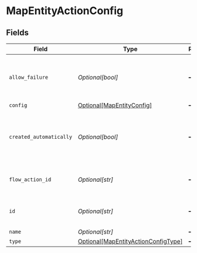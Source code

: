 # MapEntityActionConfig


## Fields

| Field                                                                                   | Type                                                                                    | Required                                                                                | Description                                                                             | Example                                                                                 |
| --------------------------------------------------------------------------------------- | --------------------------------------------------------------------------------------- | --------------------------------------------------------------------------------------- | --------------------------------------------------------------------------------------- | --------------------------------------------------------------------------------------- |
| `allow_failure`                                                                         | *Optional[bool]*                                                                        | :heavy_minus_sign:                                                                      | Whether to stop execution in a failed state if this action fails                        |                                                                                         |
| `config`                                                                                | [Optional[MapEntityConfig]](../../models/shared/mapentityconfig.md)                     | :heavy_minus_sign:                                                                      | N/A                                                                                     |                                                                                         |
| `created_automatically`                                                                 | *Optional[bool]*                                                                        | :heavy_minus_sign:                                                                      | Flag indicating whether the action was created automatically or manually                |                                                                                         |
| `flow_action_id`                                                                        | *Optional[str]*                                                                         | :heavy_minus_sign:                                                                      | N/A                                                                                     | 9ec3711b-db63-449c-b894-54d5bb622a8f                                                    |
| `id`                                                                                    | *Optional[str]*                                                                         | :heavy_minus_sign:                                                                      | N/A                                                                                     | 9ec3711b-db63-449c-b894-54d5bb622a8f                                                    |
| `name`                                                                                  | *Optional[str]*                                                                         | :heavy_minus_sign:                                                                      | N/A                                                                                     |                                                                                         |
| `type`                                                                                  | [Optional[MapEntityActionConfigType]](../../models/shared/mapentityactionconfigtype.md) | :heavy_minus_sign:                                                                      | N/A                                                                                     |                                                                                         |